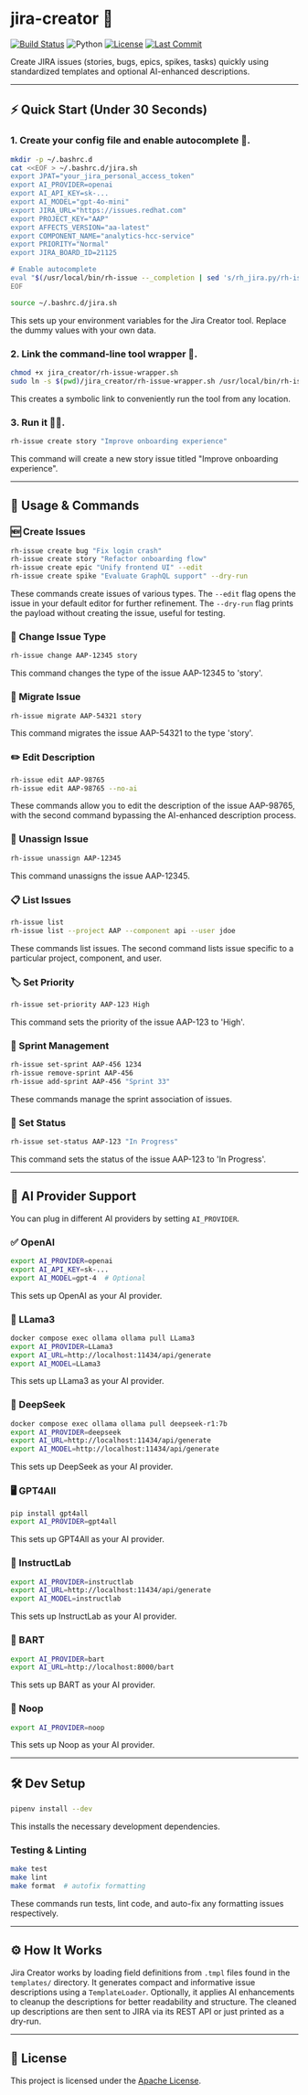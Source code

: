 # jira-creator 📝

[![Build Status](https://github.com/dmzoneill/jira-creator/actions/workflows/main.yml/badge.svg)](https://github.com/dmzoneill/jira-creator/actions/workflows/main.yml)
![Python](https://img.shields.io/badge/python-3.8%2B-blue)
[![License](https://img.shields.io/github/license/dmzoneill/jira-creator.svg)](https://github.com/dmzoneill/jira-creator/blob/main/LICENSE)
[![Last Commit](https://img.shields.io/github/last-commit/dmzoneill/jira-creator.svg)](https://github.com/dmzoneill/jira-creator/commits/main)

Create JIRA issues (stories, bugs, epics, spikes, tasks) quickly using standardized templates and optional AI-enhanced descriptions.

---

## ⚡ Quick Start (Under 30 Seconds)

### 1. Create your config file and enable autocomplete 📂.

```bash
mkdir -p ~/.bashrc.d
cat <<EOF > ~/.bashrc.d/jira.sh
export JPAT="your_jira_personal_access_token"
export AI_PROVIDER=openai
export AI_API_KEY=sk-...
export AI_MODEL="gpt-4o-mini"
export JIRA_URL="https://issues.redhat.com"
export PROJECT_KEY="AAP"
export AFFECTS_VERSION="aa-latest"
export COMPONENT_NAME="analytics-hcc-service"
export PRIORITY="Normal"
export JIRA_BOARD_ID=21125

# Enable autocomplete
eval "$(/usr/local/bin/rh-issue --_completion | sed 's/rh_jira.py/rh-issue/')"
EOF

source ~/.bashrc.d/jira.sh
```
This sets up your environment variables for the Jira Creator tool. Replace the dummy values with your own data. 

### 2. Link the command-line tool wrapper 🔗.

```bash
chmod +x jira_creator/rh-issue-wrapper.sh
sudo ln -s $(pwd)/jira_creator/rh-issue-wrapper.sh /usr/local/bin/rh-issue
```
This creates a symbolic link to conveniently run the tool from any location.

### 3. Run it 🏃‍♀️.

```bash
rh-issue create story "Improve onboarding experience"
```
This command will create a new story issue titled "Improve onboarding experience".

---

## 🧪 Usage & Commands

### 🆕 Create Issues

```bash
rh-issue create bug "Fix login crash"
rh-issue create story "Refactor onboarding flow"
rh-issue create epic "Unify frontend UI" --edit
rh-issue create spike "Evaluate GraphQL support" --dry-run
```
These commands create issues of various types. The `--edit` flag opens the issue in your default editor for further refinement. The `--dry-run` flag prints the payload without creating the issue, useful for testing.

### 🔁 Change Issue Type

```bash
rh-issue change AAP-12345 story
```
This command changes the type of the issue AAP-12345 to 'story'.

### 🔁 Migrate Issue

```bash
rh-issue migrate AAP-54321 story
```
This command migrates the issue AAP-54321 to the type 'story'.

### ✏️ Edit Description

```bash
rh-issue edit AAP-98765
rh-issue edit AAP-98765 --no-ai
```
These commands allow you to edit the description of the issue AAP-98765, with the second command bypassing the AI-enhanced description process.

### 🧍 Unassign Issue

```bash
rh-issue unassign AAP-12345
```
This command unassigns the issue AAP-12345.

### 📋 List Issues

```bash
rh-issue list
rh-issue list --project AAP --component api --user jdoe
```
These commands list issues. The second command lists issue specific to a particular project, component, and user.

### 🏷️ Set Priority

```bash
rh-issue set-priority AAP-123 High
```
This command sets the priority of the issue AAP-123 to 'High'.

### 📅 Sprint Management

```bash
rh-issue set-sprint AAP-456 1234
rh-issue remove-sprint AAP-456
rh-issue add-sprint AAP-456 "Sprint 33"
```
These commands manage the sprint association of issues.

### 🚦 Set Status

```bash
rh-issue set-status AAP-123 "In Progress"
```
This command sets the status of the issue AAP-123 to 'In Progress'.

---

## 🤖 AI Provider Support

You can plug in different AI providers by setting `AI_PROVIDER`.

### ✅ OpenAI

```bash
export AI_PROVIDER=openai
export AI_API_KEY=sk-...
export AI_MODEL=gpt-4  # Optional
```
This sets up OpenAI as your AI provider.

### 🦙 LLama3

```bash
docker compose exec ollama ollama pull LLama3
export AI_PROVIDER=LLama3
export AI_URL=http://localhost:11434/api/generate
export AI_MODEL=LLama3
```
This sets up LLama3 as your AI provider.

### 🧠 DeepSeek

```bash
docker compose exec ollama ollama pull deepseek-r1:7b
export AI_PROVIDER=deepseek
export AI_URL=http://localhost:11434/api/generate
export AI_MODEL=http://localhost:11434/api/generate
```
This sets up DeepSeek as your AI provider.

### 🖥 GPT4All

```bash
pip install gpt4all
export AI_PROVIDER=gpt4all
```
This sets up GPT4All as your AI provider.

### 🧪 InstructLab

```bash
export AI_PROVIDER=instructlab
export AI_URL=http://localhost:11434/api/generate
export AI_MODEL=instructlab
```
This sets up InstructLab as your AI provider.

### 🧠 BART

```bash
export AI_PROVIDER=bart
export AI_URL=http://localhost:8000/bart
```
This sets up BART as your AI provider.

### 🪫 Noop

```bash
export AI_PROVIDER=noop
```
This sets up Noop as your AI provider.

---

## 🛠 Dev Setup

```bash
pipenv install --dev
```
This installs the necessary development dependencies.

### Testing & Linting

```bash
make test
make lint
make format  # autofix formatting
```
These commands run tests, lint code, and auto-fix any formatting issues respectively.

---

## ⚙️ How It Works

Jira Creator works by loading field definitions from `.tmpl` files found in the `templates/` directory. It generates compact and informative issue descriptions using a `TemplateLoader`. Optionally, it applies AI enhancements to cleanup the descriptions for better readability and structure. The cleaned up descriptions are then sent to JIRA via its REST API or just printed as a dry-run.

---

## 📜 License

This project is licensed under the [Apache License](./LICENSE).